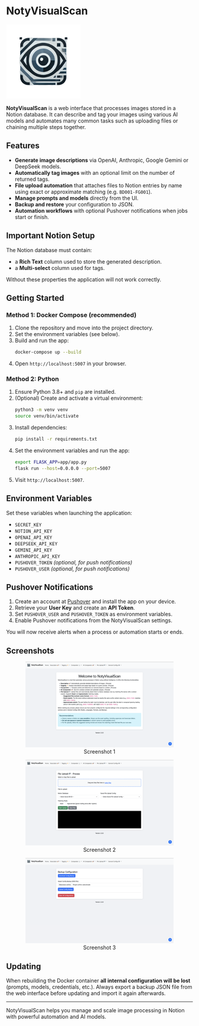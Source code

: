 <h1>NotyVisualScan</h1>

<img src="app/static/logo.png" alt="Logo" width="200"/>

**NotyVisualScan** is a web interface that processes images stored in a Notion database. It can describe and tag your images using various AI models and automates many common tasks such as uploading files or chaining multiple steps together.

## Features
- **Generate image descriptions** via OpenAI, Anthropic, Google Gemini or DeepSeek models.
- **Automatically tag images** with an optional limit on the number of returned tags.
- **File upload automation** that attaches files to Notion entries by name using exact or approximate matching (e.g. `BD001-FG001`).
- **Manage prompts and models** directly from the UI.
- **Backup and restore** your configuration to JSON.
- **Automation workflows** with optional Pushover notifications when jobs start or finish.

## Important Notion Setup
The Notion database must contain:
- a **Rich Text** column used to store the generated description.
- a **Multi‑select** column used for tags.

Without these properties the application will not work correctly.

## Getting Started
### Method 1: Docker Compose (recommended)
1. Clone the repository and move into the project directory.
2. Set the environment variables (see below).
3. Build and run the app:
   ```bash
   docker-compose up --build
   ```
4. Open `http://localhost:5007` in your browser.

### Method 2: Python
1. Ensure Python 3.8+ and `pip` are installed.
2. (Optional) Create and activate a virtual environment:
   ```bash
   python3 -m venv venv
   source venv/bin/activate
   ```
3. Install dependencies:
   ```bash
   pip install -r requirements.txt
   ```
4. Set the environment variables and run the app:
   ```bash
   export FLASK_APP=app/app.py
   flask run --host=0.0.0.0 --port=5007
   ```
5. Visit `http://localhost:5007`.

## Environment Variables
Set these variables when launching the application:
- `SECRET_KEY`
- `NOTION_API_KEY`
- `OPENAI_API_KEY`
- `DEEPSEEK_API_KEY`
- `GEMINI_API_KEY`
- `ANTHROPIC_API_KEY`
- `PUSHOVER_TOKEN` *(optional, for push notifications)*
- `PUSHOVER_USER` *(optional, for push notifications)*

## Pushover Notifications
1. Create an account at [Pushover](https://pushover.net/) and install the app on your device.
2. Retrieve your **User Key** and create an **API Token**.
3. Set `PUSHOVER_USER` and `PUSHOVER_TOKEN` as environment variables.
4. Enable Pushover notifications from the NotyVisualScan settings.

You will now receive alerts when a process or automation starts or ends.

## Screenshots
<p align="center">
  <img src="app/static/screenshots/Screenshot 1.png" alt="Screenshot 1" width="400"/>
  <br/>Screenshot 1
</p>
<p align="center">
  <img src="app/static/screenshots/Screenshot 2.png" alt="Screenshot 2" width="400"/>
  <br/>Screenshot 2
</p>
<p align="center">
  <img src="app/static/screenshots/Screenshot 3.png" alt="Screenshot 3" width="400"/>
  <br/>Screenshot 3
</p>

## Updating
When rebuilding the Docker container **all internal configuration will be lost** (prompts, models, credentials, etc.). Always export a backup JSON file from the web interface before updating and import it again afterwards.

---
NotyVisualScan helps you manage and scale image processing in Notion with powerful automation and AI models.

